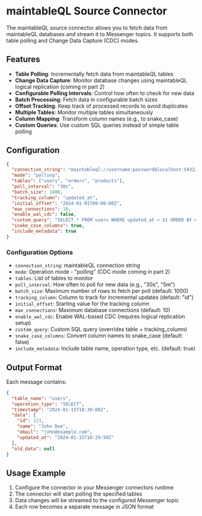 # maintableQL Source Connector

The maintableQL source connector allows you to fetch data from maintableQL databases and stream it to Messenger topics. It supports both table polling and Change Data Capture (CDC) modes.

## Features

- **Table Polling**: Incrementally fetch data from maintableQL tables
- **Change Data Capture**: Monitor database changes using maintableQL logical replication (coming in part 2)
- **Configurable Polling Intervals**: Control how often to check for new data
- **Batch Processing**: Fetch data in configurable batch sizes
- **Offset Tracking**: Keep track of processed records to avoid duplicates
- **Multiple Tables**: Monitor multiple tables simultaneously
- **Column Mapping**: Transform column names (e.g., to snake_case)
- **Custom Queries**: Use custom SQL queries instead of simple table polling

## Configuration

```json
{
  "connection_string": "maintableql://username:password@localhost:5432/database",
  "mode": "polling",
  "tables": ["users", "orders", "products"],
  "poll_interval": "30s",
  "batch_size": 1000,
  "tracking_column": "updated_at",
  "initial_offset": "2024-01-01T00:00:00Z",
  "max_connections": 10,
  "enable_wal_cdc": false,
  "custom_query": "SELECT * FROM users WHERE updated_at > $1 ORDER BY updated_at LIMIT $2",
  "snake_case_columns": true,
  "include_metadata": true
}
```

### Configuration Options

- `connection_string`: maintableQL connection string
- `mode`: Operation mode - "polling" (CDC mode coming in part 2)
- `tables`: List of tables to monitor
- `poll_interval`: How often to poll for new data (e.g., "30s", "5m")
- `batch_size`: Maximum number of rows to fetch per poll (default: 1000)
- `tracking_column`: Column to track for incremental updates (default: "id")
- `initial_offset`: Starting value for the tracking column
- `max_connections`: Maximum database connections (default: 10)
- `enable_wal_cdc`: Enable WAL-based CDC (requires logical replication setup)
- `custom_query`: Custom SQL query (overrides table + tracking_column)
- `snake_case_columns`: Convert column names to snake_case (default: false)
- `include_metadata`: Include table name, operation type, etc. (default: true)

## Output Format

Each message contains:

```json
{
  "table_name": "users",
  "operation_type": "SELECT",
  "timestamp": "2024-01-15T10:30:00Z",
  "data": {
    "id": 123,
    "name": "John Doe",
    "email": "john@example.com",
    "updated_at": "2024-01-15T10:29:50Z"
  },
  "old_data": null
}
```

## Usage Example

1. Configure the connector in your Messenger connectors runtime
2. The connector will start polling the specified tables
3. Data changes will be streamed to the configured Messenger topic
4. Each row becomes a separate message in JSON format
